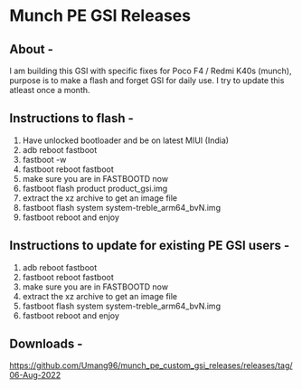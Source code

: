 # Munch PE GSI Releases

## About -
I am building this GSI with specific fixes for Poco F4 / Redmi K40s (munch), purpose is to make a flash and forget GSI for daily use. I try to update this atleast once a month.

## Instructions to flash -
1. Have unlocked bootloader and be on latest MIUI (India)
2. adb reboot fastboot
3. fastboot -w
4. fastboot reboot fastboot
5. make sure you are in FASTBOOTD now
6. fastboot flash product product_gsi.img
7. extract the xz archive to get an image file
8. fastboot flash system system-treble_arm64_bvN.img
9. fastboot reboot and enjoy

## Instructions to update for existing PE GSI users -
1. adb reboot fastboot
2. fastboot reboot fastboot
3. make sure you are in FASTBOOTD now
4. extract the xz archive to get an image file
5. fastboot flash system system-treble_arm64_bvN.img
6. fastboot reboot and enjoy

## Downloads -
https://github.com/Umang96/munch_pe_custom_gsi_releases/releases/tag/06-Aug-2022
